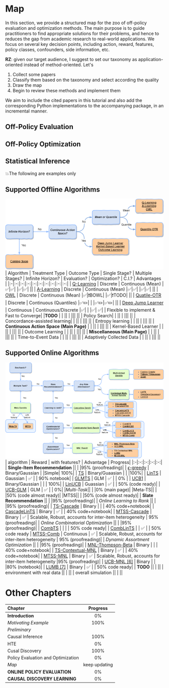 # Map

In this section, we provide a structured map for the zoo of off-policy evaluation and optimization methods. 
The main purpose is to guide practitioners to find appropriate solutions for their problems, and hence to reduces the gap from academic research to real-world applications. 
We focus on several key decision points, including action, reward, features, policy classes, confounders, side information, etc. 

**RZ**: given our target audience, I suggest to set our taxonomy as application-oriented instead of method-oriented. 
Let's 

1. Collect some papers
2. Classify them based on the taxonomy and select according the quality
3. Draw the map
4. Begin to review these methods and implement them

We aim to include the cited papers in this tutorial and also add the corresponding Python implementations to the accompanying package, in an incremental manner. 

<!--
3.1.1 parametric: Q-learning, etc.
3.1.2 semiparametric: A, single index, etc.
3.1.3 nonparametric: OWL, tree based, etc. (including review of ML)
-->

## Off-Policy Evaluation

## Off-Policy Optimization

## Statistical Inference

💥The following are examples only
## Supported Offline Algorithms
![Offline.png](Offline.png)
| Algorithm | Treatment Type | Outcome Type | Single Stage? | Multiple Stages? | Infinite Horizon? | Evaluation? | Optimization? | C.I.? | Advantages |
|:-|:-:|:-:|:-:|:-:|:-:|:-:|:-:|:-:|:-:|
| [Q-Learning](https://www.jmlr.org/papers/volume6/murphy05a/murphy05a.pdf) | Discrete | Continuous (Mean) |✅|✅| |✅|✅| ||
| [A-Learning](https://www.researchgate.net/profile/Eric-Laber/publication/221665211_Q-_and_A-Learning_Methods_for_Estimating_Optimal_Dynamic_Treatment_Regimes/links/58825d074585150dde402268/Q-and-A-Learning-Methods-for-Estimating-Optimal-Dynamic-Treatment-Regimes.pdf) | Discrete | Continuous (Mean) |✅|✅|  |✅|✅| ||
| [OWL](https://www.tandfonline.com/doi/pdf/10.1080/01621459.2012.695674?casa_token=bwkVvffpyFcAAAAA:hlN58Fbz59blLj5npZFjEQD-HkPeMevEN5pWWLu_vuIVxPWl5aYShgCVHUVeODAfj6Pr8DpzGFlPZ1E) | Discrete | Continuous (Mean) |✅|❗BOWL| |✅|❗TODO| ||
| [Quatile-OTR](https://doi.org/10.1080/01621459.2017.1330204) | Discrete | Continuous (Quantiles) |✅✏️|  |  |✅✏️|✅✏️| ||
| [Deep Jump Learner](https://proceedings.neurips.cc/paper/2021/file/816b112c6105b3ebd537828a39af4818-Paper.pdf) | Continuous | Continuous/Discrete |✅|  |  |✅| ✅| | Flexible to implement & Fast to Converge|
|**TODO** | | ||  |  ||| ||
| Policy Search| | ||  |  ||| ||
| Concordance-assisted learning| | ||  |  ||| ||
| Entropy learning | | ||  |  ||| ||
| **Continuous Action Space (Main Page)** | | ||  |  ||| ||
| Kernel-Based Learner | | ||  |  ||| ||
| Outcome Learning | | ||  |  ||| ||
| **Miscellaneous (Main Page)** | | ||  |  ||| ||
| Time-to-Event Data | | ||  |  ||| ||
| Adaptively Collected Data | | ||  |  ||| ||


## Supported Online Algorithms
![Online.png](Online.png)
| algorithm | Reward | with features? | Advantage | Progress|
|:-|:-:|:-:|:-:|:-:|
| **Single-Item Recommendation** || | |95% (proofreading)|
| [$\epsilon$-greedy]() | Binary/Gaussian | |Simple| 100%|
| [TS](https://www.ccs.neu.edu/home/vip/teach/DMcourse/5_topicmodel_summ/notes_slides/sampling/TS_Tutorial.pdf) | Binary/Guaasian | | |100%|
| [LinTS](http://proceedings.mlr.press/v28/agrawal13.pdf) | Gaussian | ✅ | | 90% notebook|
| [GLMTS](http://proceedings.mlr.press/v108/kveton20a/kveton20a.pdf) | GLM | ✅ | | 0% |
| [UCB1](https://link.springer.com/content/pdf/10.1023/A:1013689704352.pdf) | Binary/Gaussian | | |  100%|
| [LinUCB](https://dl.acm.org/doi/pdf/10.1145/1772690.1772758?casa_token=CJjeIziLmjEAAAAA:CkRvgHQNqpy10rzcUP5kx31NWJmgSldd6zx8wZxskZYCoCc8v7EDIw3t3Gk1_6mfurqQTqRZ7fVA) | Guassian | ✅ | | 50% (code ready)|
| [UCB-GLM](http://proceedings.mlr.press/v70/li17c/li17c.pdf) | GLM | ✅ | | 0%|
|*Multi-Task*|| | |0% (main page)|
|Meta-TS|| | |50% (code almost ready)|
|MTSS|| | |50% (code almost ready)|
| **Slate Recommendation** || | |95% (proofreading)|
| *Online Learning to Rank* || | |95% (proofreading)|
| [TS-Cascade](http://proceedings.mlr.press/v89/cheung19a/cheung19a.pdf) | Binary | | | 40% code+notebook|
| [CascadeLinTS](https://arxiv.org/pdf/1603.05359.pdf) | Binary | ✅ | |  40% code+notebook|
| [MTSS-Cascade](https://arxiv.org/pdf/2202.13227.pdf) | Binary | ✅ | Scalable, Robust, accounts for inter-item heterogeneity | 95% (proofreading)|
| *Online Combinatorial Optimization* || | |95% (proofreading)|
| [CombTS](http://proceedings.mlr.press/v80/wang18a/wang18a.pdf) | | | | 50% code ready|
| [CombLinTS](http://proceedings.mlr.press/v37/wen15.pdf) | | ✅ | | 50% code ready
| [MTSS-Comb](https://arxiv.org/pdf/2202.13227.pdf) | Continuous | ✅ | Scalable, Robust, accounts for inter-item heterogeneity | 95% (proofreading)|
| *Dynamic Assortment Optimization* || | |95% (proofreading)|
| [MNL-Thompson-Beta](http://proceedings.mlr.press/v65/agrawal17a/agrawal17a.pdf) | Binary | | |  40% code+notebook|
| [TS-Contextual-MNL](https://proceedings.neurips.cc/paper/2019/file/36d7534290610d9b7e9abed244dd2f28-Paper.pdf) | Binary | ✅ | |  40% code+notebook|
| [MTSS-MNL](https://arxiv.org/pdf/2202.13227.pdf) | Binary | ✅ | Scalable, Robust, accounts for inter-item heterogeneity |95% (proofreading)|
| [UCB-MNL [6]](https://pubsonline.informs.org/doi/pdf/10.1287/opre.2018.1832?casa_token=6aWDZ292SSsAAAAA:KAG0_j813jxeL6PVNI1dcdLv_CHD7oQ6SKinqxcoq0pC2mX5Q2qGgyYvE8esMSXZPlqOanCPOQ) | Binary | | |80% (notebook)| 
| [LUMB [7]](https://arxiv.org/pdf/1805.02971.pdf) | Binary | ✅ | | 50% code ready|
| **TODO** || | ||
| environment with real data || | ||
| overall simulation || | ||

# Other Chapters
| Chapter | Progress|
|:-|:-:|
|**Introduction**| 0%|
|*Motivating Example*|100%|
|*Preliminary*||
|Causal Inference|100%|
|HTE|0%|
|Cusal Discovery|100%|
|Policy Evaluation and Optimization|0%|
|*Map*|keep updating|
|**ONLINE POLICY EVALUATION**| 0%|
|**CAUSAL DISCOVERY LEARNING**| 0%|

 
